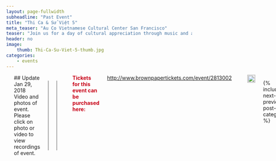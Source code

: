 ```yaml
---
layout: page-fullwidth
subheadline: "Past Event"
title: "Thi Ca & Sử Việt 5"
meta_teaser: "Au Co Vietnamese Cultural Center San Francisco"
teaser: "Join us for a day of cultural appreciation through music and arts presented by the Au Co Vietnamese Cultural Center and Auco Productions. This rich program will include singing, dancing,folk opera excerpts, and musical performances ..."
header: no
image:
    thumb: Thi-Ca-Su-Viet-5-thumb.jpg
categories:
    - events
---
```

<!--more-->
<div class="small-12 columns" style="padding: 0px; border-bottom: none;" markdown="1">

<hr />
## Update Jan 29, 2018
Video and photos of event. Please click on photo or video to view recordings of event.

<table style="border-color: #cccccc; margin-left: auto; margin-right: auto;" border="1" width="100%">
<tbody>
<tr style="padding: 2rem 0.625rem 0.5625rem 0.625rem">
<td align="center" style="padding: 2rem 0.625rem 0.5625rem 0.625rem">
<p style="text-align: center;">
    <a href="https://www.dropbox.com/sh/qf11twgiacqgcqf/AACEIfbxOMOPGfWY_WVNuisha?dl=0" target="_blank" title="Thi Ca Su Viet 5"><img style="border: 1px solid #cccccc" width="100%" src="{{ site.urlimg }}/2018/TCSV5-photo.jpg"></a>
</p>
</td>
</tr>
</tbody>
</table>

<table style="border-color: #cccccc; margin-left: auto; margin-right: auto;" border="1" width="100%">
<tbody>
<tr style="padding: 2rem 0.625rem 0.5625rem 0.625rem">
<td align="center" style="padding: 2rem 0.625rem 0.5625rem 0.625rem">
<p style="text-align: center;">
    <a href="https://www.dropbox.com/s/hx7kri9ylpyfnrd/THI%20CA%20SU%20VIET%205(3mins).mp4?dl=0" target="_blank" title="Thi Ca Su Viet 5"><img style="border: 1px solid #cccccc" width="100%" src="{{ site.urlimg }}/2018/TCSV5-video.jpg"></a>
</p>
</td>
</tr>
</tbody>
</table>

<hr />
<span style="color: #C70216; font-weight: bold;">Tickets for this event can be purchased here:</span> <a href="http://www.brownpapertickets.com/event/2813002" target="_blank">http://www.brownpapertickets.com/event/2813002</a><br />
<!-- <span style="color: #555; font-style: italic;">(Note: Please scroll down to bottom of page to view videos of past performances)</span> -->

<img width="100%" style="border: 1px solid #cccccc;" src="{{ site.baseurl }}/images/Thi-Ca-Su-Viet-5-2017.jpg">

<!--
<table style="border-color: #cccccc; margin-left: auto; margin-right: auto;" border="1" width="100%">
<tbody>
<tr style="padding: 2rem 0.625rem 0.5625rem 0.625rem">
<td align="center" style="padding: 2rem 0.625rem 0.5625rem 0.625rem">
<p style="text-align: center;"><iframe style="border:1px solid #cccccc" src="https://www.youtube.com/embed/-K26gMM9wY0" width="560" height="315" frameborder="0" allowfullscreen=""></iframe></p>
</td>
</tr>
</tbody>
</table>

<table style="border-color: #cccccc; margin-left: auto; margin-right: auto;" border="1" width="100%">
<tbody>
<tr style="padding: 2rem 0.625rem 0.5625rem 0.625rem">
<td align="center" style="padding: 2rem 0.625rem 0.5625rem 0.625rem">
<p style="text-align: center;"><iframe style="border:1px solid #cccccc" src="https://www.youtube.com/embed/fBNladQF_kg" width="560" height="315" frameborder="0" allowfullscreen=""></iframe></p>
</td>
</tr>
</tbody>
</table>
-->

{% include next-previous-post-in-category %}

</div>
